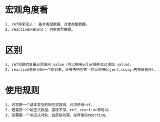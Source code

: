 # 宏观角度看
```
1. ref用来定义： 基本类型数据、对象类型数据。
2. reactive用来定义： 对象类型数据。
```

# 区别
```
1. ref创建的变量必须使用.value（可以使用volar插件自动添加.value）。
2. reactive重新分配一个新对象，会失去响应式（可以使用Object.assign去整体替换）。
```

# 使用规则
```
1. 若需要一个基本类型的响应式数据，必须使用ref。
2. 若需要一个响应式数据，层级不深，ref、reactive都可以。
3. 若需要一个响应式对象，且层级较深，推荐使用reactive。
```